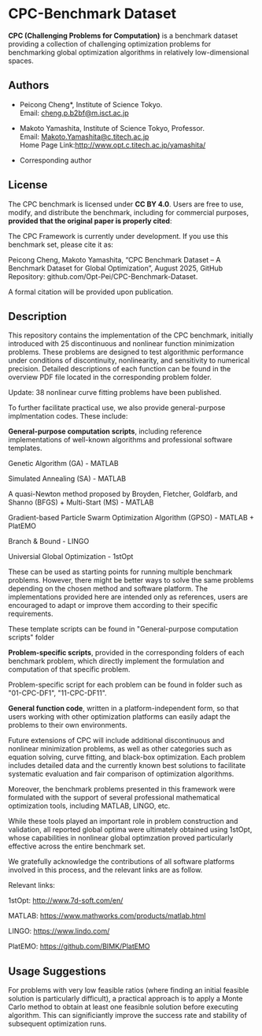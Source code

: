 # CPC-Benchmark Dataset

**CPC (Challenging Problems for Computation)** is a benchmark dataset providing a collection of challenging optimization problems for benchmarking global optimization algorithms in relatively low-dimensional spaces.

## Authors

- Peicong Cheng*, Institute of Science Tokyo.  
	Email: cheng.p.b2bf@m.isct.ac.jp
	
- Makoto Yamashita, Institute of Science Tokyo, Professor.  
	Email: Makoto.Yamashita@c.titech.ac.jp  
	Home Page Link:http://www.opt.c.titech.ac.jp/yamashita/

* Corresponding author

## License

The CPC benchmark is licensed under **CC BY 4.0**. Users are free to use, modify, and distribute the benchmark, including for commercial purposes, **provided that the original paper is properly cited**:

The CPC Framework is currently under development.
If you use this benchmark set, please cite it as:

Peicong Cheng, Makoto Yamashita, “CPC Benchmark Dataset – A Benchmark Dataset for Global Optimization”, August 2025, GitHub Repository: github.com/Opt-Pei/CPC-Benchmark-Dataset.

A formal citation will be provided upon publication.

## Description

This repository contains the implementation of the CPC benchmark, initially introduced with 25 discontinuous and nonlinear function minimization problems. These problems are designed to test algorithmic performance under conditions of discontinuity, nonlinearity, and sensitivity to numerical precision. Detailed descriptions of each function can be found in the overview PDF file located in the corresponding problem folder.

Update: 38 nonlinear curve fitting problems have been published. 

To further facilitate practical use, we also provide general-purpose implmentation codes. These include:

**General-purpose computation scripts**, including reference implementations of well-known algorithms and professional software templates.

Genetic Algorithm (GA) - MATLAB

Simulated Annealing (SA) - MATLAB

A quasi-Newton method proposed by Broyden, Fletcher, Goldfarb, and Shanno (BFGS) + Multi-Start (MS) - MATLAB

Gradient-based Particle Swarm Optimization Algorithm (GPSO) - MATLAB + PlatEMO

Branch & Bound - LINGO

Universial Global Optimization - 1stOpt

These can be used as starting points for running multiple benchmark problems. However, there might be better ways to solve the same problems depending on the chosen method and software platform. The implementations provided here are intended only as references, users are encouraged to adapt or improve them according to their specific requirements.

These template scripts can be found in "General-purpose computation scripts" folder

**Problem-specific scripts**, provided in the corresponding folders of each benchmark problem, which directly implement the formulation and computation of that specific problem.

Problem-specific script for each problem can be found in folder such as "01-CPC-DF1", "11-CPC-DF11". 

**General function code**, written in a platform-independent form, so that users working with other optimization platforms can easily adapt the problems to their own environments.

Future extensions of CPC will include additional discontinuous and nonlinear minimization problems, as well as other categories such as equation solving, curve fitting, and black-box optimization. Each problem includes detailed data and the currently known best solutions to facilitate systematic evaluation and fair comparison of optimization algorithms.

Moreover, the benchmark problems presented in this framework were formulated with the support of several professional mathematical optimization tools, including MATLAB, LINGO, etc.

While these tools played an important role in problem construction and validation, all reported global optima were ultimately obtained using 1stOpt, whose capabilities in nonlinear global optimzation proved particularly effective across the entire benchmark set.

We gratefully acknowledge the contributions of all software platforms involved in this process, and the relevant links are as follow. 

Relevant links:

1stOpt: http://www.7d-soft.com/en/

MATLAB: https://www.mathworks.com/products/matlab.html

LINGO: https://www.lindo.com/

PlatEMO: https://github.com/BIMK/PlatEMO

## Usage Suggestions

For problems with very low feasible ratios (where finding an initial feasible solution is particularly difficult), a practical approach is to apply a Monte Carlo method to obtain at least one feasibnle solution before executing algorithm. This can significiantly improve the success rate and stability of subsequent optimization runs.




